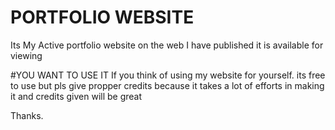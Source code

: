 # PORTFOLIO WEBSITE
Its My Active portfolio website on the web I have published it is available for viewing

#YOU WANT TO USE IT
If you think of using my website for yourself. its free to use but pls give propper credits because it takes a lot of efforts in making it and credits given will be great

Thanks.
